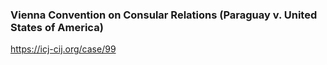 ### Vienna Convention on Consular Relations (Paraguay v. United States of America)
https://icj-cij.org/case/99